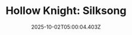 ---
title: "Hollow Knight: Silksong"
id: 1030300
date: 2025-10-02T05:00:04.403Z
link: games/steam/recent/hollow-knight-silksong
image: http://media.steampowered.com/steamcommunity/public/images/apps/1030300/b4a999c1302e3ac123c041fd41bb8a34528c6ab5.jpg
playtime_2weeks: 504
playtime_forever: 2443
playtime_windows_forever: 0
playtime_mac_forever: 0
playtime_linux_forever: 2443
playtime_deck_forever: 2443
---